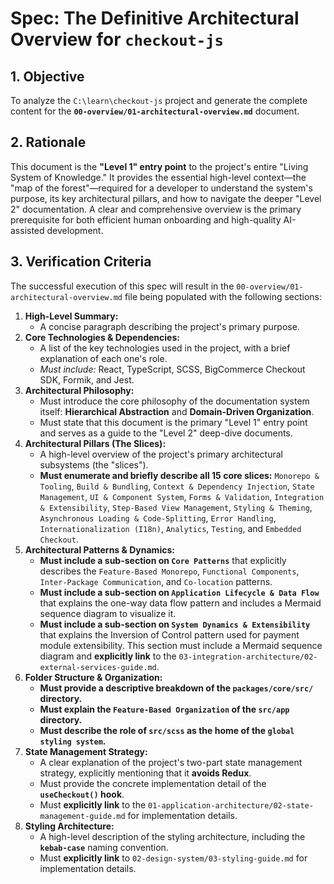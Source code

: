 # Spec: The Definitive Architectural Overview for `checkout-js`

## 1. Objective

To analyze the `C:\learn\checkout-js` project and generate the complete content for the **`00-overview/01-architectural-overview.md`** document.

## 2. Rationale

This document is the **"Level 1" entry point** to the project's entire "Living System of Knowledge." It provides the essential high-level context—the "map of the forest"—required for a developer to understand the system's purpose, its key architectural pillars, and how to navigate the deeper "Level 2" documentation. A clear and comprehensive overview is the primary prerequisite for both efficient human onboarding and high-quality AI-assisted development.

## 3. Verification Criteria

The successful execution of this spec will result in the `00-overview/01-architectural-overview.md` file being populated with the following sections:

1.  **High-Level Summary:**
    *   A concise paragraph describing the project's primary purpose.
2.  **Core Technologies & Dependencies:**
    *   A list of the key technologies used in the project, with a brief explanation of each one's role.
    *   *Must include:* React, TypeScript, SCSS, BigCommerce Checkout SDK, Formik, and Jest.
3.  **Architectural Philosophy:**
    *   Must introduce the core philosophy of the documentation system itself: **Hierarchical Abstraction** and **Domain-Driven Organization**.
    *   Must state that this document is the primary "Level 1" entry point and serves as a guide to the "Level 2" deep-dive documents.
4.  **Architectural Pillars (The Slices):**
    *   A high-level overview of the project's primary architectural subsystems (the "slices").
    *   **Must enumerate and briefly describe all 15 core slices:** `Monorepo & Tooling`, `Build & Bundling`, `Context & Dependency Injection`, `State Management`, `UI & Component System`, `Forms & Validation`, `Integration & Extensibility`, `Step-Based View Management`, `Styling & Theming`, `Asynchronous Loading & Code-Splitting`, `Error Handling`, `Internationalization (I18n)`, `Analytics`, `Testing`, and `Embedded Checkout`.
5.  **Architectural Patterns & Dynamics:**
    *   **Must include a sub-section on `Core Patterns`** that explicitly describes the `Feature-Based Monorepo`, `Functional Components`, `Inter-Package Communication`, and `Co-location` patterns.
    *   **Must include a sub-section on `Application Lifecycle & Data Flow`** that explains the one-way data flow pattern and includes a Mermaid sequence diagram to visualize it.
    *   **Must include a sub-section on `System Dynamics & Extensibility`** that explains the Inversion of Control pattern used for payment module extensibility. This section must include a Mermaid sequence diagram and **explicitly link** to the `03-integration-architecture/02-external-services-guide.md`.
6.  **Folder Structure & Organization:**
    *   **Must provide a descriptive breakdown of the `packages/core/src/` directory.**
    *   **Must explain the `Feature-Based Organization` of the `src/app` directory.**
    *   **Must describe the role of `src/scss` as the home of the `global styling system`.**
7.  **State Management Strategy:**
    *   A clear explanation of the project's two-part state management strategy, explicitly mentioning that it **avoids Redux**.
    *   Must provide the concrete implementation detail of the **`useCheckout()` hook**.
    *   Must **explicitly link** to the `01-application-architecture/02-state-management-guide.md` for implementation details.
8.  **Styling Architecture:**
    *   A high-level description of the styling architecture, including the **`kebab-case`** naming convention.
    *   Must **explicitly link** to `02-design-system/03-styling-guide.md` for implementation details.
